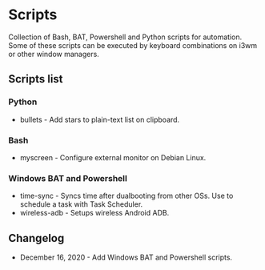 # Scripts
Collection of Bash, BAT, Powershell and Python scripts for automation.
Some of these scripts can be executed by keyboard combinations on i3wm or other window managers.
## Scripts list
### Python
* bullets - Add stars to plain-text list on clipboard.
### Bash
* myscreen - Configure external monitor on Debian Linux.
### Windows BAT and Powershell
* time-sync - Syncs time after dualbooting from other OSs. Use to schedule a task with Task Scheduler.
* wireless-adb - Setups wireless Android ADB.
## Changelog
* December 16, 2020 - Add Windows BAT and Powershell scripts.
